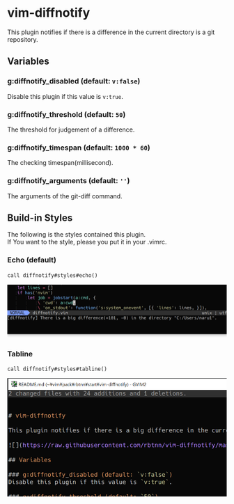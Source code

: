 

# vim-diffnotify

This plugin notifies if there is a difference in the current directory is a git repository.


## Variables

### g:diffnotify_disabled (default: `v:false`)
Disable this plugin if this value is `v:true`.

### g:diffnotify_threshold (default: `50`)
The threshold for judgement of a difference.

### g:diffnotify_timespan (default: `1000 * 60`)
The checking timespan(millisecond).

### g:diffnotify_arguments (default: `''`)
The arguments of the git-diff command.



## Build-in Styles

The following is the styles contained this plugin.  
If You want to the style, please you put it in your .vimrc.

### Echo (default)

```
call diffnotify#styles#echo()
```
![](https://raw.githubusercontent.com/rbtnn/vim-diffnotify/master/diffnotify_echo.png)



### Tabline

```
call diffnotify#styles#tabline()
```
![](https://raw.githubusercontent.com/rbtnn/vim-diffnotify/master/diffnotify_tabline.png)

